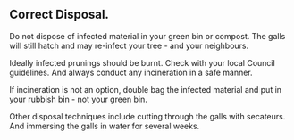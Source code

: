 ## Correct  Disposal.

Do not dispose of infected material in your green bin or compost. The galls will still hatch and may re-infect your tree - and your neighbours.

Ideally infected prunings should be burnt. Check with your local Council guidelines.  And always conduct any incineration in a safe manner.

If incineration is not an option, double bag the infected material and put in your rubbish bin - not your green bin.

Other disposal techniques include cutting through the galls with secateurs. And immersing the galls in water for several weeks.

